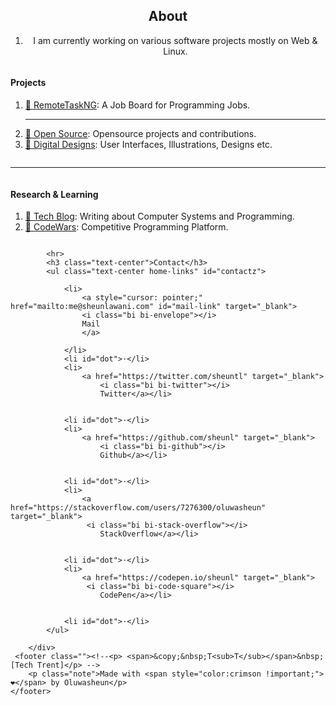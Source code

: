 <body id="body-m">
    <!-- main body-->
    <div id="main" class="container-fluid">
        <div class="home_intro">            
            <div class="row main-menu">
                <div class="column">
                        <h2 style="text-align: center;">About</h2>
                        <ol class="the-list" style="text-align: center;">
                            <li>I am currently working on various software projects mostly on Web &amp; Linux. </li>
                        </ol>
                </div>
            <div class="column">
            <h4>Projects</h4>
            <ol class="the-list">
                <li> <a href="https://remotetaskng.com/" target="_blank" rel="noopener noreferrer">🏢 RemoteTaskNG</a>: A Job Board for Programming Jobs.</li>
                <hr>
                <li> <a href="https://github.com/sheunl" target="_blank">🧰 Open Source</a>: Opensource projects and contributions.</li>
                <li> <a href="https://www.behance.net/sheunl/" target="_blank" rel="noopener noreferrer">🎨 Digital Designs</a>: User Interfaces, Illustrations, Designs etc.</li>            
            </ol>
            </div>
            <hr>
            <div class="column">
                <h4>Research &amp; Learning</h4>
                <ol class="the-list">
                    <li> <a href="http://blog.sheunlawani.com/" target="_blank">📝 Tech Blog</a>: Writing about Computer Systems and Programming.</li>
                    <li> <a href="https://www.codewars.com/users/sheunl" target="_blank" rel="noopener noreferrer">🔣 CodeWars</a>: Competitive Programming Platform.</li>
                </ol>
                </div>
        </div>
      
            <hr>
            <h3 class="text-center">Contact</h3>
            <ul class="text-center home-links" id="contactz">
                
                <li>
                    <a style="cursor: pointer;" href="mailto:me@sheunlawani.com" id="mail-link" target="_blank">
                    <i class="bi bi-envelope"></i>
                    Mail
                    </a>
                    
                </li>
                <li id="dot">·</li>
                <li>
                    <a href="https://twitter.com/sheuntl" target="_blank"> 
                        <i class="bi bi-twitter"></i>
                        Twitter</a></li>
                    
                
                <li id="dot">·</li>
                <li>
                    <a href="https://github.com/sheunl" target="_blank"> 
                        <i class="bi bi-github"></i>
                        Github</a></li>
                    
                
                <li id="dot">·</li>
                <li>
                    <a href="https://stackoverflow.com/users/7276300/oluwasheun" target="_blank"> 
                     <i class="bi bi-stack-overflow"></i>
                        StackOverflow</a></li>
                    
                
                <li id="dot">·</li>
                <li>
                    <a href="https://codepen.io/sheunl" target="_blank"> 
                     <i class="bi bi-code-square"></i>
                        CodePen</a></li>
                    
                
                <li id="dot">·</li>
            </ul>

        </div>
     <footer class=""><!--<p> <span>&copy;&nbsp;T<sub>T</sub></span>&nbsp;[Tech Trent]</p> -->
        <p class="note">Made with <span style="color:crimson !important;">❤</span> by Oluwasheun</p>
    </footer>


</body>
